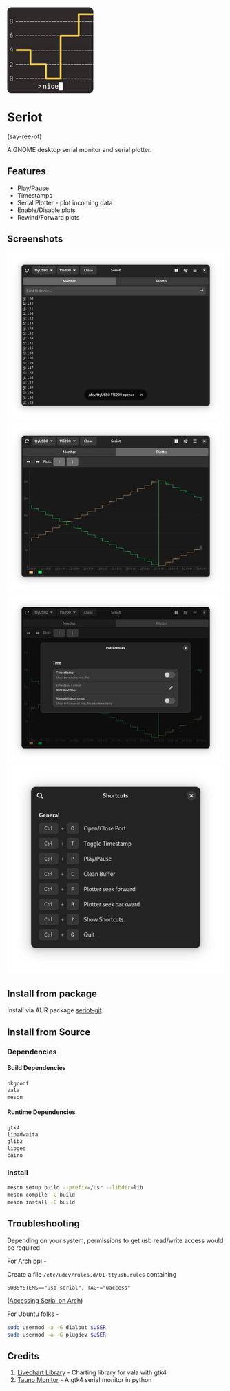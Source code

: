 <img src="https://raw.githubusercontent.com/ak1932/seriot/main/data/shtuff/Seriot.png" align="center">

# Seriot
(say-ree-ot)

A GNOME desktop serial monitor and serial plotter.

## Features
- Play/Pause
- Timestamps
- Serial Plotter - plot incoming data
- Enable/Disable plots
- Rewind/Forward plots

## Screenshots

![Monitor](data/screenshots/Monitor.png)
![Plotter](data/screenshots/Plotter.png)
![Preferences](data/screenshots/Preferences.png)
![Shortcuts](data/screenshots/Shortcuts.png)

## Install from package
Install via AUR package [seriot-git](https://aur.archlinux.org/packages/seriot-git).

## Install from Source

### Dependencies

#### Build Dependencies
```
pkgconf
vala
meson
```
#### Runtime Dependencies
```
gtk4
libadwaita
glib2
libgee
cairo
```
### Install
```bash
meson setup build --prefix=/usr --libdir=lib
meson compile -C build
meson install -C build
```

## Troubleshooting
Depending on your system, permissions to get usb read/write access would be required

For Arch ppl - 

Create a file `/etc/udev/rules.d/01-ttyusb.rules` containing
```
SUBSYSTEMS=="usb-serial", TAG+="uaccess"
```
([Accessing Serial on Arch](https://wiki.archlinux.org/title/Arduino#Accessing_serial))

For Ubuntu folks -
```bash
sudo usermod -a -G dialout $USER
sudo usermod -a -G plugdev $USER
```

## Credits
1. [Livechart Library](https://github.com/lcallarec/live-chart) - Charting library for vala with gtk4
2. [Tauno Monitor](https://github.com/taunoe/tauno-monitor) - A gtk4 serial monitor in python
